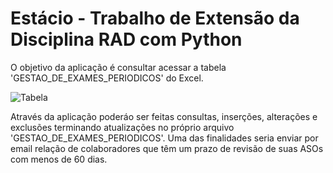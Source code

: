 # Estácio - Trabalho de Extensão da Disciplina RAD com Python

O objetivo da aplicação é consultar acessar a tabela 'GESTAO_DE_EXAMES_PERIODICOS' do Excel.

![Tabela](https://github.com/user-attachments/assets/6396e71c-0a1b-4a50-80d1-cae4efb6819f)


Através da aplicação poderáo ser feitas consultas, inserções, alterações e exclusões terminando atualizações no próprio arquivo 'GESTAO_DE_EXAMES_PERIODICOS'.
Uma das finalidades seria enviar por email relação de colaboradores que têm um prazo de revisão de suas ASOs com menos de 60 dias.





